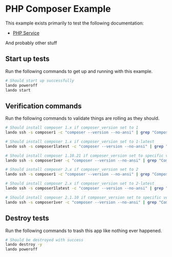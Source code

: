 PHP Composer Example
===========

This example exists primarily to test the following documentation:

* [PHP Service](https://docs.devwithlando.io/tutorials/php.html)

And probably other stuff

Start up tests
--------------

Run the following commands to get up and running with this example.

```bash
# Should start up successfully
lando poweroff
lando start
```

Verification commands
---------------------

Run the following commands to validate things are rolling as they should.

```bash
# Should install composer 1.x if composer_version set to 1
lando ssh -s composer1 -c "composer --version --no-ansi" | grep "Composer version 1."

# Should install composer 1.x if composer_version set to 1-latest
lando ssh -s composer1latest -c "composer --version --no-ansi" | grep "Composer version 1."

# Should install composer 1.10.21 if composer_version set to specific version
lando ssh -s composer1ver -c "composer --version --no-ansi" | grep "Composer version 1.10.21"

# Should install composer 2.x if composer_version set to 2
lando ssh -s composer1 -c "composer --version --no-ansi" | grep "Composer version 2."

# Should install composer 2.x if composer_version set to 2-latest
lando ssh -s composer1latest -c "composer --version --no-ansi" | grep "Composer version 2."

# Should install composer 2.1.10 if composer_version set to specific version
lando ssh -s composer1ver -c "composer --version --no-ansi" | grep "Composer version 2.1.10"
```

Destroy tests
-------------

Run the following commands to trash this app like nothing ever happened.

```bash
# Should be destroyed with success
lando destroy -y
lando poweroff
```
